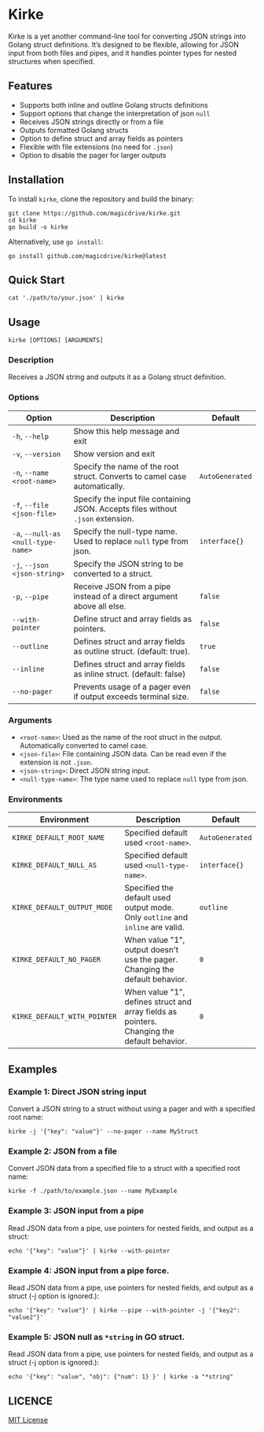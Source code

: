Kirke
=====

Kirke is a yet another command-line tool for converting JSON strings into Golang struct definitions. It’s designed to be flexible, allowing for JSON input from both files and pipes, and it handles pointer types for nested structures when specified.

Features
--------

* Supports both inline and outline Golang structs definitions
* Support options that change the interpretation of json `null`
* Receives JSON strings directly or from a file
* Outputs formatted Golang structs
* Option to define struct and array fields as pointers
* Flexible with file extensions (no need for `.json`)
* Option to disable the pager for larger outputs

Installation
------------

To install `kirke`, clone the repository and build the binary:

    git clone https://github.com/magicdrive/kirke.git
    cd kirke
    go build -o kirke

Alternatively, use `go install`:

    go install github.com/magicdrive/kirke@latest

Quick Start
-----

    cat './path/to/your.json' | kirke

Usage
-----

    kirke [OPTIONS] [ARGUMENTS]

### Description

Receives a JSON string and outputs it as a Golang struct definition.

### Options

Option                             | Description                                                                      | Default
--------------------------------   | -------------------------------------------------------------------------------- | ---------------
`-h`, `--help`                     | Show this help message and exit                                                  |
`-v`, `--version`                  | Show version and exit                                                            |
`-n`, `--name <root-name>`         | Specify the name of the root struct. Converts to camel case automatically.       | `AutoGenerated`
`-f`, `--file <json-file>`         | Specify the input file containing JSON. Accepts files without `.json` extension. |
`-a`, `--null-as <null-type-name>` | Specify the null-type name. Used to replace `null` type from json.               | `interface{}`
`-j`, `--json <json-string>`       | Specify the JSON string to be converted to a struct.                             |
`-p`, `--pipe`                     | Receive JSON from a pipe instead of a direct argument above all else.            | `false`
`--with-pointer`                   | Define struct and array fields as pointers.                                      | `false`
`--outline`                        | Defines struct and array fields as outline struct. (default: true).              | `true`
`--inline`                         | Defines struct and array fields as inline struct. (default: false)               | `false`
`--no-pager`                       | Prevents usage of a pager even if output exceeds terminal size.                  | `false`

### Arguments

* `<root-name>`: Used as the name of the root struct in the output. Automatically converted to camel case.
* `<json-file>`: File containing JSON data. Can be read even if the extension is not `.json`.
* `<json-string>`: Direct JSON string input.
* `<null-type-name>`: The type name used to replace `null` type from json.

### Environments

Environment                        | Description                                                                      | Default
--------------------------------   | -------------------------------------------------------------------------------- | ---------------
`KIRKE_DEFAULT_ROOT_NAME`          | Specified default used `<root-name>`.                                                       | `AutoGenerated`
`KIRKE_DEFAULT_NULL_AS`            | Specified default used `<null-type-name>`.                                                  | `interface{}`
`KIRKE_DEFAULT_OUTPUT_MODE`        | Specified the default used output mode. Only `outline` and `inline` are valid.              | `outline`
`KIRKE_DEFAULT_NO_PAGER`           | When value "1", output doesn't use the pager. Changing the default behavior.                | `0`
`KIRKE_DEFAULT_WITH_POINTER`       | When value "1", defines struct and array fields as pointers. Changing the default behavior. | `0`

Examples
--------

### Example 1: Direct JSON string input

Convert a JSON string to a struct without using a pager and with a specified root name:

    kirke -j '{"key": "value"}' --no-pager --name MyStruct

### Example 2: JSON from a file

Convert JSON data from a specified file to a struct with a specified root name:

    kirke -f ./path/to/example.json --name MyExample

### Example 3: JSON input from a pipe

Read JSON data from a pipe, use pointers for nested fields, and output as a struct:

    echo '{"key": "value"}' | kirke --with-pointer

### Example 4: JSON input from a pipe force.

Read JSON data from a pipe, use pointers for nested fields, and output as a struct (-j option is ignored.):

    echo '{"key": "value"}' | kirke --pipe --with-pointer -j '{"key2": "value2"}'

### Example 5: JSON null as `*string` in GO struct.

Read JSON data from a pipe, use pointers for nested fields, and output as a struct (-j option is ignored.):

    echo '{"key": "value", "obj": {"num": 1} }' | kirke -a "*string"

LICENCE
-----

[MIT License](https://github.com/magicdrive/kirke/LICENCE)
